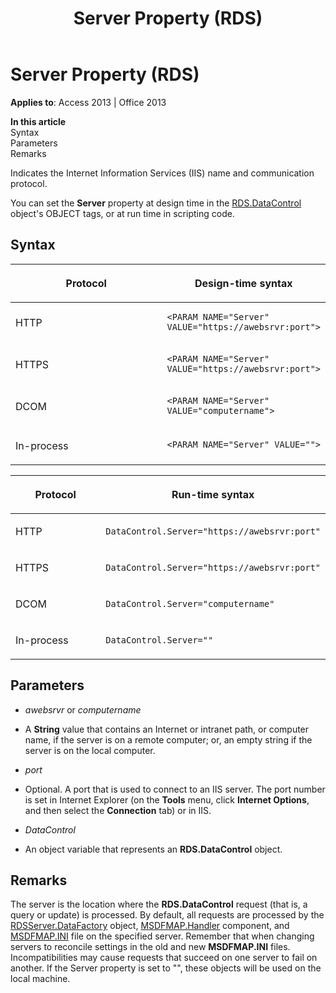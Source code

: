 ﻿---
title: Server Property (RDS)
TOCTitle: Server Property (RDS)
ms:assetid: 17519dbe-a43a-1d0d-22c1-dc0def2f63ab
ms:mtpsurl: https://msdn.microsoft.com/library/JJ248926(v=office.15)
ms:contentKeyID: 48543448
ms.date: 09/18/2015
mtps_version: v=office.15
---

# Server Property (RDS)


**Applies to**: Access 2013 | Office 2013

**In this article**  
Syntax  
Parameters  
Remarks  

Indicates the Internet Information Services (IIS) name and communication protocol.

You can set the **Server** property at design time in the [RDS.DataControl](datacontrol-object-rds.md) object's OBJECT tags, or at run time in scripting code.

## Syntax

<table>
<colgroup>
<col style="width: 50%" />
<col style="width: 50%" />
</colgroup>
<thead>
<tr class="header">
<th><p>Protocol</p></th>
<th><p>Design-time syntax</p></th>
</tr>
</thead>
<tbody>
<tr class="odd">
<td><p>HTTP</p></td>
<td><pre><code>&lt;PARAM NAME=&quot;Server&quot; VALUE=&quot;https://awebsrvr:port&quot;&gt;</code></pre>
<p></p></td>
</tr>
<tr class="even">
<td><p>HTTPS</p></td>
<td><pre><code>&lt;PARAM NAME=&quot;Server&quot; VALUE=&quot;https://awebsrvr:port&quot;&gt;</code></pre>
<p></p></td>
</tr>
<tr class="odd">
<td><p>DCOM</p></td>
<td><pre><code>&lt;PARAM NAME=&quot;Server&quot; VALUE=&quot;computername&quot;&gt;</code></pre>
<p></p></td>
</tr>
<tr class="even">
<td><p>In-process</p></td>
<td><pre><code>&lt;PARAM NAME=&quot;Server&quot; VALUE=&quot;&quot;&gt;</code></pre>
<p></p></td>
</tr>
</tbody>
</table>


<table>
<colgroup>
<col style="width: 50%" />
<col style="width: 50%" />
</colgroup>
<thead>
<tr class="header">
<th><p>Protocol</p></th>
<th><p>Run-time syntax</p></th>
</tr>
</thead>
<tbody>
<tr class="odd">
<td><p>HTTP</p></td>
<td><pre><code>DataControl.Server=&quot;https://awebsrvr:port&quot;</code></pre></td>
</tr>
<tr class="even">
<td><p>HTTPS</p></td>
<td><pre><code>DataControl.Server=&quot;https://awebsrvr:port&quot;</code></pre></td>
</tr>
<tr class="odd">
<td><p>DCOM</p></td>
<td><pre><code>DataControl.Server=&quot;computername&quot;</code></pre></td>
</tr>
<tr class="even">
<td><p>In-process</p></td>
<td><pre><code>DataControl.Server=&quot;&quot;</code></pre></td>
</tr>
</tbody>
</table>


## Parameters

  - *awebsrvr* or *computername*

  - A **String** value that contains an Internet or intranet path, or computer name, if the server is on a remote computer; or, an empty string if the server is on the local computer.

  - *port*

  - Optional. A port that is used to connect to an IIS server. The port number is set in Internet Explorer (on the **Tools** menu, click **Internet Options**, and then select the **Connection** tab) or in IIS.

  - *DataControl*

  - An object variable that represents an **RDS.DataControl** object.

## Remarks

The server is the location where the **RDS.DataControl** request (that is, a query or update) is processed. By default, all requests are processed by the [RDSServer.DataFactory](datafactory-object-rdsserver.md) object, [MSDFMAP.Handler](datafactory-customization.md) component, and [MSDFMAP.INI](understanding-the-customization-file.md) file on the specified server. Remember that when changing servers to reconcile settings in the old and new **MSDFMAP.INI** files. Incompatibilities may cause requests that succeed on one server to fail on another. If the Server property is set to "", these objects will be used on the local machine.

